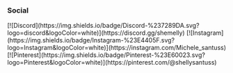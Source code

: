   
<h3>Social</h3>
[![Discord](https://img.shields.io/badge/Discord-%237289DA.svg?logo=discord&logoColor=white)](https://discord.gg/shemelly) 
[![Instagram](https://img.shields.io/badge/Instagram-%23E4405F.svg?logo=Instagram&logoColor=white)](https://instagram.com/Michele_santuss) 
[![Pinterest](https://img.shields.io/badge/Pinterest-%23E60023.svg?logo=Pinterest&logoColor=white)](https://pinterest.com/@shellysantuss) 

